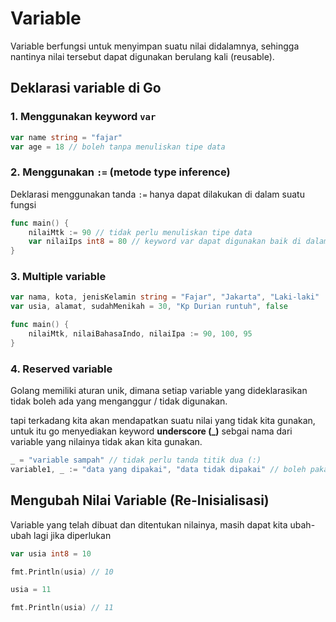 # Variable

Variable berfungsi untuk menyimpan suatu nilai didalamnya, sehingga nantinya nilai tersebut dapat digunakan berulang kali (reusable).

## Deklarasi variable di Go

### 1. Menggunakan keyword `var`

```go
var name string = "fajar"
var age = 18 // boleh tanpa menuliskan tipe data
```

### 2. Menggunakan `:=` (metode type inference)

Deklarasi menggunakan tanda `:=` hanya dapat dilakukan di dalam suatu fungsi

```go
func main() {
    nilaiMtk := 90 // tidak perlu menuliskan tipe data
    var nilaiIps int8 = 80 // keyword var dapat digunakan baik di dalam maupun di luar fungsi
}
```

### 3. Multiple variable

```go
var nama, kota, jenisKelamin string = "Fajar", "Jakarta", "Laki-laki"
var usia, alamat, sudahMenikah = 30, "Kp Durian runtuh", false

func main() {
    nilaiMtk, nilaiBahasaIndo, nilaiIpa := 90, 100, 95
}
```

### 4. Reserved variable

Golang memiliki aturan unik, dimana setiap variable yang dideklarasikan tidak boleh ada yang menganggur / tidak digunakan.

tapi terkadang kita akan mendapatkan suatu nilai yang tidak kita gunakan, untuk itu go menyediakan keyword **underscore (\_)** sebgai nama dari variable yang nilainya tidak akan kita gunakan.

```go
_ = "variable sampah" // tidak perlu tanda titik dua (:)
variable1, _ := "data yang dipakai", "data tidak dipakai" // boleh pakai cara ini jika ada variable lain yang dideklrasikan bersamaan
```

## Mengubah Nilai Variable (Re-Inisialisasi)

Variable yang telah dibuat dan ditentukan nilainya, masih dapat kita ubah-ubah lagi jika diperlukan

```go
var usia int8 = 10

fmt.Println(usia) // 10

usia = 11

fmt.Println(usia) // 11
```
